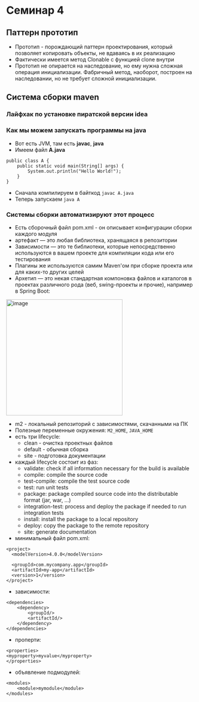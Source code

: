 # Семинар 4

## Паттерн прототип

* Прототип - порождающий паттерн проектирования, который позволяет копировать объекты, не вдаваясь в их реализацию
* Фактически имеется метод Clonable с функцией clone внутри
* Прототип не опирается на наследование, но ему нужна сложная операция инициализации. Фабричный метод, наоборот, построен на наследовании, но не требует сложной инициализации.

## Система сборки maven

### Лайфхак по установке пиратской версии idea

### Как мы можем запускать программы на java

* Вот есть JVM, там есть **javac**, **java**
* Имеем файл **A.java**
```
public class A {
    public static void main(String[] args) {
        System.out.println("Hello World!");
    }
}
```
* Сначала компилируем в байткод ```javac A.java```
* Теперь запускаем ```java A```

### Системы сборки автоматизируют этот процесс

* Есть сборочный файл pom.xml - он описывает конфигурации сборки каждого модуля
* артефакт — это любая библиотека, хранящаяся в репозитории
* Зависимости — это те библиотеки, которые непосредственно используются в вашем проекте для компиляции кода или его тестирования
* Плагины же используются самим Maven'ом при сборке проекта или для каких-то других целей
* Архетип — это некая стандартная компоновка файлов и каталогов в проектах различного рода (веб, swing-проекты и прочие), например в Spring Boot:

<img width="311" alt="image" src="https://github.com/timattt/Tmp/assets/25401699/435ffbb1-e9af-43e1-9276-54fa874a3d35">

* m2 - локальный репозиторий с зависимостями, скачанными на ПК
* Полезные переменные окружения: ```M2_HOME```, ```JAVA_HOME```
* есть три lifecycle:
  * clean - очистка проектных файлов
  * default - обычная сборка
  * site - подготовка документации
* каждый lifecycle состоит из фаз:
  * validate: check if all information necessary for the build is available
  * compile: compile the source code
  * test-compile: compile the test source code
  * test: run unit tests
  * package: package compiled source code into the distributable format (jar, war, …)
  * integration-test: process and deploy the package if needed to run integration tests
  * install: install the package to a local repository
  * deploy: copy the package to the remote repository
  * site: generate documentation
* минимальный файл pom.xml:
```
<project>
  <modelVersion>4.0.0</modelVersion>

  <groupId>com.mycompany.app</groupId>
  <artifactId>my-app</artifactId>
  <version>1</version>
</project>
```
* зависимости:
```
<dependencies>
    <dependency>
        <groupId/>
        <artifactId/>
    </dependency>
</dependencies>
```
* проперти:
```
<properties>
<myproperty>myvalue</myproperty>
</properties>
```
* объявление подмодулей:
```
<modules>
    <module>mymodule</module>
</modules>
```
